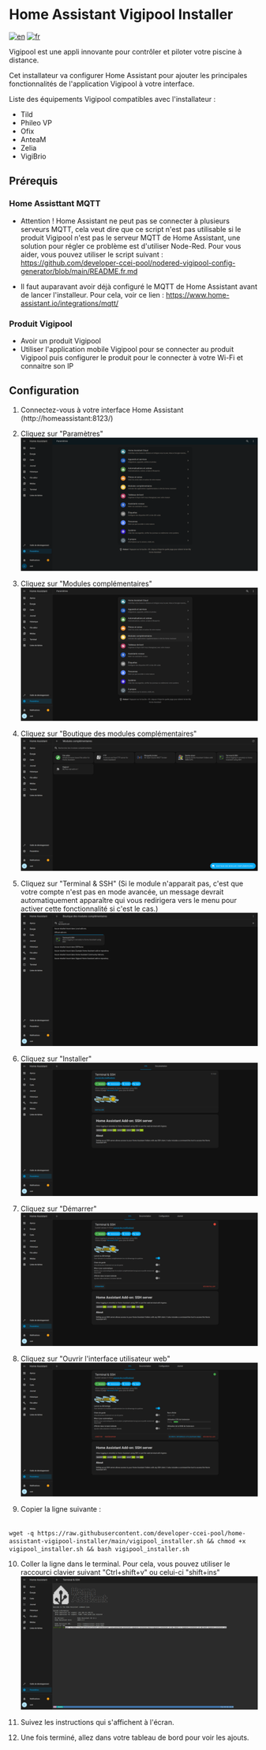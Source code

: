 # Home Assistant Vigipool Installer 

[![en](https://img.shields.io/badge/lang-en-white.svg)](https://github.com/developer-ccei-pool/home-assistant-vigipool-installer/blob/master/README.md)
[![fr](https://img.shields.io/badge/lang-fr-white.svg)](https://github.com/developer-ccei-pool/home-assistant-vigipool-installer/blob/master/README.fr.md)

Vigipool est une appli innovante pour contrôler et piloter votre piscine à distance.

Cet installateur va configurer Home Assistant pour ajouter les principales fonctionnalités de l'application Vigipool à votre interface.

Liste des équipements Vigipool compatibles avec l'installateur : 
- Tild
- Phileo VP
- Ofix
- AnteaM
- Zelia
- VigiBrio 

## Prérequis

### Home Assisttant MQTT

- Attention ! Home Assistant ne peut pas se connecter à plusieurs serveurs MQTT, cela veut dire que ce script n'est pas utilisable si le produit Vigipool n'est pas le serveur MQTT de Home Assistant, une solution pour régler ce problème est d'utiliser Node-Red. Pour vous aider, vous pouvez utiliser le script suivant : https://github.com/developer-ccei-pool/nodered-vigipool-config-generator/blob/main/README.fr.md

- Il faut auparavant avoir déjà configuré le MQTT de Home Assistant avant de lancer l'installeur. Pour cela, voir ce lien : https://www.home-assistant.io/integrations/mqtt/

### Produit Vigipool

- Avoir un produit Vigipool
- Utiliser l'application mobile Vigipool pour se connecter au produit Vigipool puis configurer le produit pour le connecter à votre Wi-Fi et connaitre son IP

## Configuration


1. Connectez-vous à votre interface Home Assistant (http://homeassistant:8123/)

1. Cliquez sur "Paramètres" ![step 1](https://raw.githubusercontent.com/developer-ccei-pool/home-assistant-vigipool-installer/main/img/fr/1.png)

1. Cliquez sur "Modules complémentaires" ![step 2](https://raw.githubusercontent.com/developer-ccei-pool/home-assistant-vigipool-installer/main/img/fr/2.png)

1. Cliquez sur "Boutique des modules complémentaires" ![step 3](https://raw.githubusercontent.com/developer-ccei-pool/home-assistant-vigipool-installer/main/img/fr/3.png)

1. Cliquez sur "Terminal & SSH" (Si le module n'apparait pas, c'est que votre compte n'est pas en mode avancée, un message devrait automatiquement apparaître qui vous redirigera vers le menu pour activer cette fonctionnalité si c'est le cas.) ![step 4](https://raw.githubusercontent.com/developer-ccei-pool/home-assistant-vigipool-installer/main/img/fr/4.png)

1. Cliquez sur "Installer" ![step 5](https://raw.githubusercontent.com/developer-ccei-pool/home-assistant-vigipool-installer/main/img/fr/5.png)

1. Cliquez sur "Démarrer" ![step 6](https://raw.githubusercontent.com/developer-ccei-pool/home-assistant-vigipool-installer/main/img/fr/6.png)

1. Cliquez sur "Ouvrir l'interface utilisateur web" ![step 7](https://raw.githubusercontent.com/developer-ccei-pool/home-assistant-vigipool-installer/main/img/fr/7.png)

1. Copier la ligne suivante : 
######
    wget -q https://raw.githubusercontent.com/developer-ccei-pool/home-assistant-vigipool-installer/main/vigipool_installer.sh && chmod +x vigipool_installer.sh && bash vigipool_installer.sh

10. Coller la ligne dans le terminal. Pour cela, vous pouvez utiliser le raccourci clavier suivant "Ctrl+shift+v" ou celui-ci "shift+ins" ![step 8](https://raw.githubusercontent.com/developer-ccei-pool/home-assistant-vigipool-installer/main/img/fr/8.png)

1. Suivez les instructions qui s'affichent à l'écran.

1. Une fois terminé, allez dans votre tableau de bord pour voir les ajouts.
